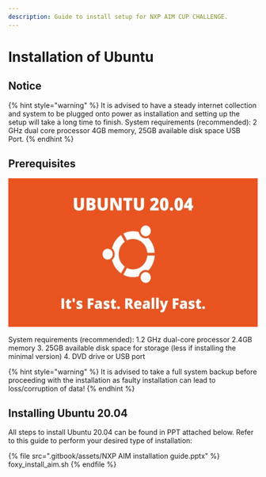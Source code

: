 ```yaml
---
description: Guide to install setup for NXP AIM CUP CHALLENGE.
---
```


# Installation of Ubuntu

## Notice

{% hint style="warning" %}
It is advised to have a steady internet collection and system to be plugged onto power as installation and setting up the setup will take a long time to finish. System requirements (recommended): 2 GHz dual core processor 4GB memory, 25GB available disk space USB Port.
{% endhint %}

## Prerequisites

![](<.gitbook/assets/ubuntu_logo.jpg>)

System requirements (recommended):
  1.2 GHz dual-core processor
  2.4GB memory
  3. 25GB available disk space for storage (less if installing the minimal version)
  4. DVD drive or USB port


{% hint style="warning" %}
It is advised to take a full system backup before proceeding with the installation as faulty installation can lead to loss/corruption of data!
{% endhint %}

## Installing Ubuntu 20.04

All steps to install Ubuntu 20.04 can be found in PPT attached below. Refer to this guide to perform your desired type of installation: 

{% file src=".gitbook/assets/NXP AIM installation guide.pptx" %}
foxy\_install\_aim.sh
{% endfile %}
